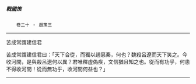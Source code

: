 

##### 戰國策
　　`卷二十 ‧ 趙策三`

* * *

苦成常謂建信君

苦成常謂建信君曰：「天下合從，而獨以趙惡秦，何也？魏殺呂遼而天下笑之。今收河間，是與殺呂遼何以異？君唯釋虛偽疾，文信猶且知之也。從而有功乎，何患不得收河間！從而無功乎，收河間何益也？」

* * *


